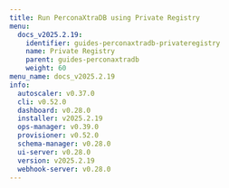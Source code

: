 ```yaml
---
title: Run PerconaXtraDB using Private Registry
menu:
  docs_v2025.2.19:
    identifier: guides-perconaxtradb-privateregistry
    name: Private Registry
    parent: guides-perconaxtradb
    weight: 60
menu_name: docs_v2025.2.19
info:
  autoscaler: v0.37.0
  cli: v0.52.0
  dashboard: v0.28.0
  installer: v2025.2.19
  ops-manager: v0.39.0
  provisioner: v0.52.0
  schema-manager: v0.28.0
  ui-server: v0.28.0
  version: v2025.2.19
  webhook-server: v0.28.0
---
```


